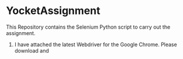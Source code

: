 # YocketAssignment
This Repository contains the Selenium Python script to carry out the assignment. 

1. I have attached the latest Webdriver for the Google Chrome. Please download and 

